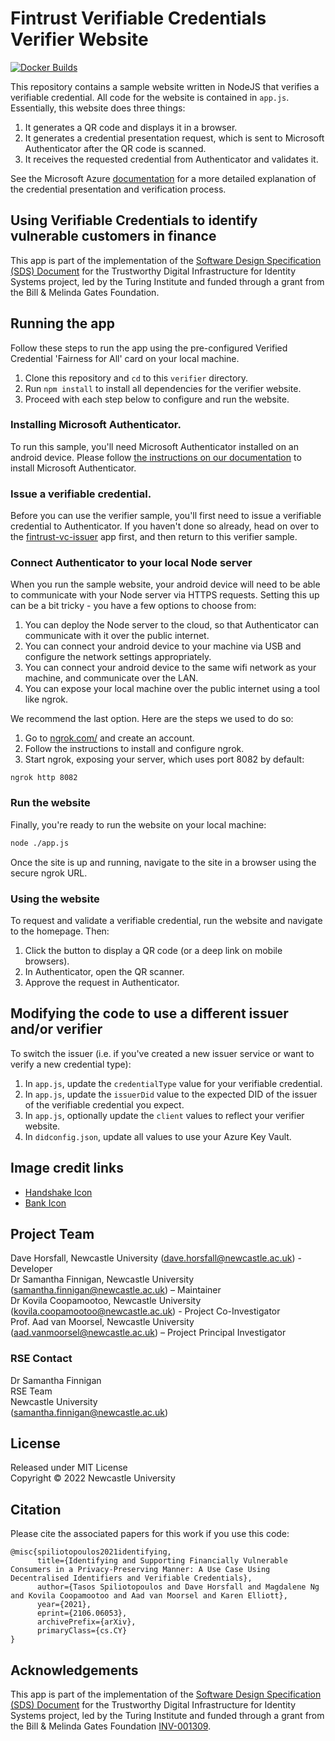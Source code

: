 # Fintrust Verifiable Credentials Verifier Website

[![Docker Builds](https://github.com/NewcastleRSE/fintrust-vc-verifier/actions/workflows/docker.yml/badge.svg)](https://github.com/NewcastleRSE/fintrust-vc-verifier/actions/workflows/docker.yml)

This repository contains a sample website written in NodeJS that verifies a verifiable credential. All code for the website is contained in `app.js`. Essentially, this website does three things:

1. It generates a QR code and displays it in a browser.
2. It generates a credential presentation request, which is sent to Microsoft Authenticator after the QR code is scanned.
3. It receives the requested credential from Authenticator and validates it.

See the Microsoft Azure [documentation](https://aka.ms/didfordevs) for a more detailed explanation of the credential presentation and verification process.

## Using Verifiable Credentials to identify vulnerable customers in finance

This app is part of the implementation of the [Software Design Specification (SDS) Document](https://docs.google.com/document/d/1j2QFLKuDnUsdsmZphjdF2znI3LH5KEEPMwucwEcefUw/edit?usp=sharing) for the Trustworthy Digital Infrastructure for Identity Systems project, led by the Turing Institute and funded through a grant from the Bill & Melinda Gates Foundation. 

## Running the app 

Follow these steps to run the app using the pre-configured Verified Credential 'Fairness for All' card on your local machine.

1. Clone this repository and `cd` to this `verifier` directory.
2. Run `npm install` to install all dependencies for the verifier website.
3. Proceed with each step below to configure and run the website.

### Installing Microsoft Authenticator.

To run this sample, you'll need Microsoft Authenticator installed on an android device. Please follow [the instructions on our documentation](https://didproject.azurewebsites.net/docs/authenticator.html) to install Microsoft Authenticator.

### Issue a verifiable credential.

Before you can use the verifier sample, you'll first need to issue a verifiable credential to Authenticator. If you haven't done so already, head on over to the  [fintrust-vc-issuer](https://github.com/NewcastleRSE/fintrust-vc-issuer) app first, and then return to this verifier sample.

### Connect Authenticator to your local Node server

When you run the sample website, your android device will need to be able to communicate with your Node server via HTTPS requests. Setting this up can be a bit tricky - you have a few options to choose from:

1. You can deploy the Node server to the cloud, so that Authenticator can communicate with it over the public internet.
2. You can connect your android device to your machine via USB and configure the network settings appropriately.
3. You can connect your android device to the same wifi network as your machine, and communicate over the LAN.
4. You can expose your local machine over the public internet using a tool like ngrok.

We recommend the last option. Here are the steps we used to do so:

1. Go to [ngrok.com/](https://ngrok.com/) and create an account.
2. Follow the instructions to install and configure ngrok.
3. Start ngrok, exposing your server, which uses port 8082 by default:

```
ngrok http 8082
```

### Run the website

Finally, you're ready to run the website on your local machine:

```bash
node ./app.js
```

Once the site is up and running, navigate to the site in a browser using the secure ngrok URL.

### Using the website

To request and validate a verifiable credential, run the website and navigate to the homepage. Then:

1. Click the button to display a QR code (or a deep link on mobile browsers).
2. In Authenticator, open the QR scanner.
3. Approve the request in Authenticator.    

## Modifying the code to use a different issuer and/or verifier

To switch the issuer (i.e. if you've created a new issuer service or want to verify a new credential type):

1. In `app.js`, update the `credentialType` value for your verifiable credential.
2. In `app.js`, update the `issuerDid` value to the expected DID of the issuer of the verifiable credential you expect.
3. In `app.js`, optionally update the `client` values to reflect your verifier website.
4. In `didconfig.json`, update all values to use your Azure Key Vault.

## Image credit links

* [Handshake Icon](https://icon-icons.com/icon/handshake/78379)
* [Bank Icon](https://icon-icons.com/icon/bank/78392)


## Project Team
Dave Horsfall, Newcastle University ([dave.horsfall@newcastle.ac.uk](mailto:dave.horsfall@newcastle.ac.uk)) - Developer  
Dr Samantha Finnigan, Newcastle University ([samantha.finnigan@newcastle.ac.uk](samantha.finnigan@newcastle.ac.uk)) – Maintainer  
Dr Kovila Coopamootoo, Newcastle University ([kovila.coopamootoo@newcastle.ac.uk](kovila.coopamootoo@newcastle.ac.uk)) - Project Co-Investigator  
Prof. Aad van Moorsel, Newcastle University ([aad.vanmoorsel@newcastle.ac.uk](aad.vanmoorsel@newcastle.ac.uk)) – Project Principal Investigator  

### RSE Contact
Dr Samantha Finnigan  
RSE Team  
Newcastle University  
([samantha.finnigan@newcastle.ac.uk](samantha.finnigan@newcastle.ac.uk))


## License
Released under MIT License  
Copyright © 2022 Newcastle University  


## Citation

Please cite the associated papers for this work if you use this code:

```
@misc{spiliotopoulos2021identifying,
      title={Identifying and Supporting Financially Vulnerable Consumers in a Privacy-Preserving Manner: A Use Case Using Decentralised Identifiers and Verifiable Credentials}, 
      author={Tasos Spiliotopoulos and Dave Horsfall and Magdalene Ng and Kovila Coopamootoo and Aad van Moorsel and Karen Elliott},
      year={2021},
      eprint={2106.06053},
      archivePrefix={arXiv},
      primaryClass={cs.CY}
}
```

## Acknowledgements

This app is part of the implementation of the [Software Design Specification (SDS) Document](https://fintrustresearch.com/assets/pdf/%5BSDS%5D%20Trustworthy%20Digital%20Infrastructure%20for%20Identity%20Systems.pdf) for the Trustworthy Digital Infrastructure for Identity Systems project, led by the Turing Institute and funded through a grant from the Bill & Melinda Gates Foundation [INV-001309](https://www.gatesfoundation.org/about/committed-grants/2019/12/INV001309). 

